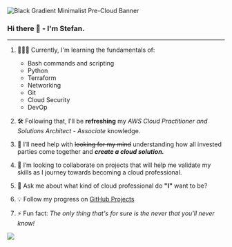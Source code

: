 ![Black Gradient Minimalist Pre-Cloud Banner](https://github.com/StefanMoore/StefanMoore/assets/53956575/3dd349bc-6b34-4cfc-a32e-c391bd363f6c)

### Hi there 👋 - I'm Stefan. 
----
1. 👨🏾‍🎓 Currently, I'm learning the fundamentals of:
    - Bash commands and scripting
    - Python
    - Terraform 
    - Networking
    - Git
    - Cloud Security
    - DevOp
2. 🛠 Following that, I'll be **refreshing** my *AWS Cloud Practitioner and Solutions Architect - Associate* knowledge.

3. 🤔 I’ll need help with ~~looking for my mind~~ understanding how all invested parties come together and ***create a cloud solution.***
4. 👯 I’m looking to collaborate on projects that will help me validate my skills as I journey towards becoming a cloud professional.
5. 💬 Ask me about what kind of cloud professional do **"I"** want to be?
6. 💡 Follow my progress on [GitHub Projects](https://github.com/StefanMoore?tab=projects)
7. ⚡ Fun fact: *The only thing that's for sure is the never that you'll never know!*

<img src="https://github-readme-stats.vercel.app/api?username=stefanmoore&&show_icons=true&title_color=ffffff&icon_color=bb2acf&text_color=daf7dc&bg_color=151515">
